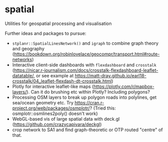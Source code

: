 # spatial
Utilities for geospatial processing and visualisation

Further ideas and packages to pursue:

* `stplanr::SpatialLinesNetwork()` and `igraph` to combine graph theory and geography (https://bookdown.org/robinlovelace/geocompr/transport.html#route-networks)
* Interactive client-side dashboards with `flexdashboard` and `crosstalk` (https://nicar.r-journalism.com/docs/crosstalk-flexdashboard-leaflet-datatable/, or see example at https://matt-dray.github.io/earl18-crosstalk/04_leaflet-flexdash-dt-crosstalk.html)
* Plotly for interactive leaflet-like maps (https://plotly.com/r/mapbox-layers/). Can it do brushing etc within Plotly? Including polygons?
* Processing OSM layers to break up polygon roads into polylines, get sea/ocean geometry etc. Try https://cran.r-project.org/web/packages/osmplotr/? (Tried this: osmplotr::osmlines2poly() doesn't work)
* WebGL-based vis of large spatial data with deck.gl (https://github.com/crazycapivara/deckgl)
* crop network to SA1 and find graph-theoretic or OTP routed "centre" of that.
